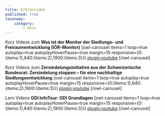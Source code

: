 ```yaml
---
title: Erklärvideo
published: true
taxonomy:
    category:
        - docs
---
```


Kurz Videos zum **Was ist der Monitor der Siedlungs- und Freiraumentwicklung (IÖR-Monitor)**
[owl-carousel items=1 loop=true autoplay=true autoplayHoverPause=true margin=15 responsive={0:{items:1},640:{items:2},1900:{items:3}}]
[plugin:youtube](https://youtu.be/70Lf00SB7fc)
[/owl-carousel]


Kurz Videos zum **Zersiedelungsinitiative aus der Schweizerische Bundesrat: Zersiedelung stoppen – für eine nachhaltige Siedlungsentwicklung**
[owl-carousel items=1 loop=true autoplay=true autoplayHoverPause=true margin=15 responsive={0:{items:1},640:{items:2},1900:{items:3}}]
[plugin:youtube](https://youtu.be/e9x0Oj1-K2Q)
[/owl-carousel]


Lern Videos **GDI InfoTour: GDI Grundlagen**
[owl-carousel items=1 loop=true autoplay=true autoplayHoverPause=true margin=15 responsive={0:{items:1},640:{items:2},1900:{items:3}}]
[plugin:youtube](https://youtu.be/Ja7rxTXvR20)
[/owl-carousel]
